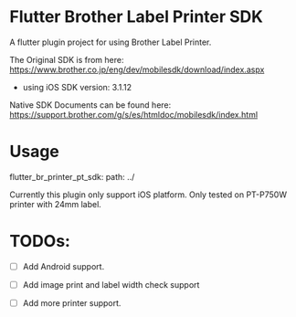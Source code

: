 # Flutter Brother Label Printer SDK

A flutter plugin project for using Brother Label Printer.

The Original SDK is from here:
https://www.brother.co.jp/eng/dev/mobilesdk/download/index.aspx
- using iOS SDK version: 3.1.12

Native SDK Documents can be found here:
https://support.brother.com/g/s/es/htmldoc/mobilesdk/index.html

# Usage
  flutter_br_printer_pt_sdk:
    path: ../

Currently this plugin only support iOS platform.
Only tested on PT-P750W printer with 24mm label.

# TODOs:
 - [ ] Add Android support.
 - [ ] Add image print and label width check support
 - [ ] Add more printer support.

